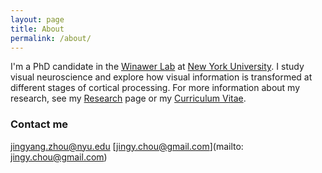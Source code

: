 ```yaml
---
layout: page
title: About
permalink: /about/
---
```


I'm a PhD candidate in the [Winawer Lab](https://wp.nyu.edu/winawerlab/) at
[New York University](http://www.nyu.edu/). I study visual neuroscience and explore how visual information is transformed at different stages of cortical processing. For more information about my research, see my
[Research]({{site.baseurl}}/research/) page or my [Curriculum
Vitae]({{site.baseurl}}/cv/).

### Contact me

[jingyang.zhou@nyu.edu](mailto:jingyang.zhou@nyu.edu)
[jingy.chou@gmail.com](mailto: jingy.chou@gmail.com)
